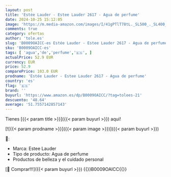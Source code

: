```yaml
---
layout: post
title: 'Estée Lauder - Estee Lauder 2617 - Agua de perfume'
date: 2024-10-25 15:12:05
image: 'https://m.media-amazon.com/images/I/41gPTlT78tL._SL500_._SL400_.jpg'
comments: true
category: ofertas
author: 'tole.es'
slug: 'B0009OAICC-es Estée Lauder - Estee Lauder 2617 - Agua de perfume'
sku: 'B0009OAICC-es'
tags: [ 'agua','de','perfume','🇪🇸', ]
actualPrice: 52.9 EUR
currency: EUR
price: 52.9
comparePrice: 103.0 EUR
prodname: 'Estée Lauder - Estee Lauder 2617 - Agua de perfume'
country: 'es'
flag: '🇪🇸'
brand: ''
buyurl: 'https://www.amazon.es/dp/B0009OAICC/?tag=tolees-21'
descuento: '48.64'
average: '51.7557142857143'
---
```


Tienes [{{< param title >}}]({{< param buyurl >}}) aqui!

[![{{< param prodname >}}]({{< param image >}})]({{< param buyurl >}})

🔎:

- Marca: Estee Lauder
- Tipo de producto: Agua de perfume
- Productos de belleza y el cuidado personal

[🛒 Comprar!!!]({{< param buyurl >}})
{{<world>}}B0009OAICC{{</world>}}
